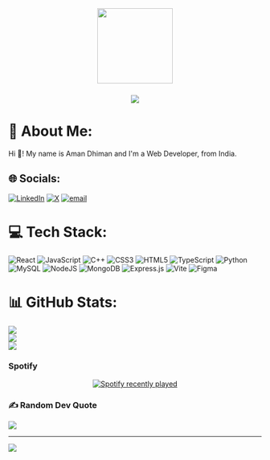 <div align="center">
  <img height="150" src="https://media.giphy.com/media/M9gbBd9nbDrOTu1Mqx/giphy.gif"  />
</div>

###

<div align="center">
  <img src="https://visitor-badge.laobi.icu/badge?page_id=Blaze0800.Blaze0800&"  />
</div>

###

# 💫 About Me:
Hi 👋! My name is Aman Dhiman and I'm a Web Developer, from India.

## 🌐 Socials:
[![LinkedIn](https://img.shields.io/badge/LinkedIn-%230077B5.svg?logo=linkedin&logoColor=white)](https://linkedin.com/in/aman-dhiman-cs) [![X](https://img.shields.io/badge/X-black.svg?logo=X&logoColor=white)](https://x.com/amandhiman130) [![email](https://img.shields.io/badge/Email-D14836?logo=gmail&logoColor=white)](mailto:amandhiman130@gmail.com) 

# 💻 Tech Stack:
![React](https://img.shields.io/badge/react-%2320232a.svg?style=for-the-badge&logo=react&logoColor=%2361DAFB) ![JavaScript](https://img.shields.io/badge/javascript-%23323330.svg?style=for-the-badge&logo=javascript&logoColor=%23F7DF1E) ![C++](https://img.shields.io/badge/c++-%2300599C.svg?style=for-the-badge&logo=c%2B%2B&logoColor=white) ![CSS3](https://img.shields.io/badge/css3-%231572B6.svg?style=for-the-badge&logo=css3&logoColor=white) ![HTML5](https://img.shields.io/badge/html5-%23E34F26.svg?style=for-the-badge&logo=html5&logoColor=white) ![TypeScript](https://img.shields.io/badge/typescript-%23007ACC.svg?style=for-the-badge&logo=typescript&logoColor=white) ![Python](https://img.shields.io/badge/python-3670A0?style=for-the-badge&logo=python&logoColor=ffdd54) ![MySQL](https://img.shields.io/badge/mysql-4479A1.svg?style=for-the-badge&logo=mysql&logoColor=white) ![NodeJS](https://img.shields.io/badge/node.js-6DA55F?style=for-the-badge&logo=node.js&logoColor=white) ![MongoDB](https://img.shields.io/badge/MongoDB-%234ea94b.svg?style=for-the-badge&logo=mongodb&logoColor=white) ![Express.js](https://img.shields.io/badge/express.js-%23404d59.svg?style=for-the-badge&logo=express&logoColor=%2361DAFB) ![Vite](https://img.shields.io/badge/vite-%23646CFF.svg?style=for-the-badge&logo=vite&logoColor=white) ![Figma](https://img.shields.io/badge/figma-%23F24E1E.svg?style=for-the-badge&logo=figma&logoColor=white)
# 📊 GitHub Stats:
![](https://github-readme-stats.vercel.app/api?username=Blaze0800&theme=radical&hide_border=true&include_all_commits=true&count_private=false)<br/>
![](https://nirzak-streak-stats.vercel.app/?user=Blaze0800&theme=radical&hide_border=true)<br/>
![](https://github-readme-stats.vercel.app/api/top-langs/?username=Blaze0800&theme=radical&hide_border=true&include_all_commits=true&count_private=false&layout=compact)

### Spotify

<div align="center">
  <a href="https://open.spotify.com/user/31ex7krjhmq5iurkjfykgomay3ay">
    <img src="https://spotify-recently-played-readme.vercel.app/api?user=31ex7krjhmq5iurkjfykgomay3ay&count=5" alt="Spotify recently played"  />
  </a>
</div>

###

### ✍️ Random Dev Quote
![](https://quotes-github-readme.vercel.app/api?type=horizontal&theme=radical)

---
[![](https://visitcount.itsvg.in/api?id=Blaze0800&icon=0&color=0)](https://visitcount.itsvg.in)

<!-- Proudly created with GPRM ( https://gprm.itsvg.in ) -->
